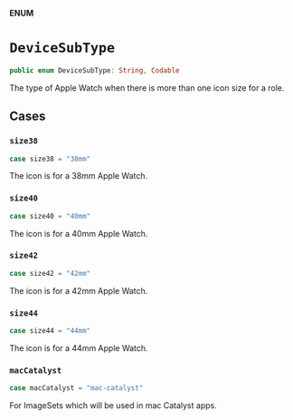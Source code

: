 **ENUM**

# `DeviceSubType`

```swift
public enum DeviceSubType: String, Codable
```

The type of Apple Watch when there is more than one icon size for a role.

## Cases
### `size38`

```swift
case size38 = "38mm"
```

The icon is for a 38mm Apple Watch.

### `size40`

```swift
case size40 = "40mm"
```

The icon is for a 40mm Apple Watch.

### `size42`

```swift
case size42 = "42mm"
```

The icon is for a 42mm Apple Watch.

### `size44`

```swift
case size44 = "44mm"
```

The icon is for a 44mm Apple Watch.

### `macCatalyst`

```swift
case macCatalyst = "mac-catalyst"
```

For ImageSets which will be used in mac Catalyst apps.
